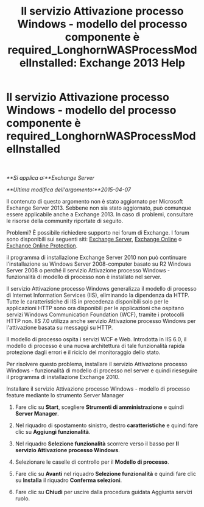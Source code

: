﻿---
title: 'Il servizio Attivazione processo Windows - modello del processo componente è required_LonghornWASProcessModelInstalled: Exchange 2013 Help'
TOCTitle: Il servizio Attivazione processo Windows - modello del processo componente è required_LonghornWASProcessModelInstalled
ms:assetid: 8cc13dbb-4921-4c07-8602-d26613d7730a
ms:mtpsurl: https://technet.microsoft.com/it-it/library/ms.exch.setupreadiness.longhornwasprocessmodelinstalled(v=EXCHG.150)
ms:contentKeyID: 50481146
ms.date: 05/22/2018
mtps_version: v=EXCHG.150
ms.translationtype: MT
---

# Il servizio Attivazione processo Windows - modello del processo componente è required\_LonghornWASProcessModelInstalled

 

_**Si applica a:**Exchange Server_

_**Ultima modifica dell'argomento:**2015-04-07_

Il contenuto di questo argomento non è stato aggiornato per Microsoft Exchange Server 2013. Sebbene non sia stato aggiornato, può comunque essere applicabile anche a Exchange 2013. In caso di problemi, consultare le risorse della community riportate di seguito.

Problemi? È possibile richiedere supporto nei forum di Exchange. I forum sono disponibili sui seguenti siti: [Exchange Server](https://go.microsoft.com/fwlink/p/?linkid=60612), [Exchange Online](https://go.microsoft.com/fwlink/p/?linkid=267542) o [Exchange Online Protection](https://go.microsoft.com/fwlink/p/?linkid=285351).

il programma di installazione Exchange Server 2010 non può continuare l'installazione su Windows Server 2008-computer basato su R2 Windows Server 2008 o perché il servizio Attivazione processo Windows - funzionalità di modello di processo non è installato nel server.

Il servizio Attivazione processo Windows generalizza il modello di processo di Internet Information Services (IIS), eliminando la dipendenza da HTTP. Tutte le caratteristiche di IIS in precedenza disponibili solo per le applicazioni HTTP sono ora disponibili per le applicazioni che ospitano servizi Windows Communication Foundation (WCF), tramite i protocolli HTTP non. IIS 7.0 utilizza anche servizio Attivazione processo Windows per l'attivazione basata su messaggi su HTTP.

Il modello di processo ospita i servizi WCF e Web. Introdotta in IIS 6.0, il modello di processo è una nuova architettura di tale funzionalità rapida protezione dagli errori e il riciclo del monitoraggio dello stato.

Per risolvere questo problema, installare il servizio Attivazione processo Windows - funzionalità di modello di processo nel server e quindi rieseguire il programma di installazione Exchange 2010.

Installare il servizio Attivazione processo Windows - modello di processo feature mediante lo strumento Server Manager

1.  Fare clic su **Start**, scegliere **Strumenti di amministrazione** e quindi **Server Manager**.

2.  Nel riquadro di spostamento sinistro, destro **caratteristiche** e quindi fare clic su **Aggiungi funzionalità**.

3.  Nel riquadro **Selezione funzionalità** scorrere verso il basso per **Il servizio Attivazione processo Windows**.

4.  Selezionare le caselle di controllo per il **Modello di processo**.

5.  Fare clic su **Avanti** nel riquadro **Selezione funzionalità** e quindi fare clic su **Installa** il riquadro **Conferma selezioni**.

6.  Fare clic su **Chiudi** per uscire dalla procedura guidata Aggiunta servizi ruolo.

